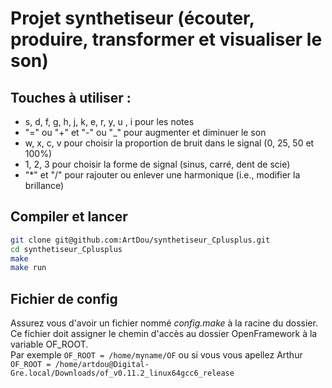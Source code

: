 # Projet synthetiseur (écouter, produire, transformer et visualiser le son)

## Touches à utiliser :
- s, d, f, g, h, j, k, e, r, y, u , i pour les notes
- "=" ou "+" et "-" ou "\_" pour augmenter et diminuer le son
- w, x, c, v pour choisir la proportion de bruit dans le signal (0, 25, 50 et 100%)
- 1, 2, 3 pour choisir la forme de signal (sinus, carré, dent de scie)
- "\*" et "/" pour rajouter ou enlever une harmonique (i.e., modifier la brillance)

## Compiler et lancer 
```bash
git clone git@github.com:ArtDou/synthetiseur_Cplusplus.git
cd synthetiseur_Cplusplus
make
make run
```

## Fichier de config

Assurez vous d'avoir un fichier nommé _config.make_ à la racine du dossier.  
Ce fichier doit assigner le chemin d'accès au dossier OpenFramework à la variable OF_ROOT.  
Par exemple `OF_ROOT = /home/myname/OF` ou si vous vous apellez Arthur `OF_ROOT = /home/artdou@Digital-Gre.local/Downloads/of_v0.11.2_linux64gcc6_release`
